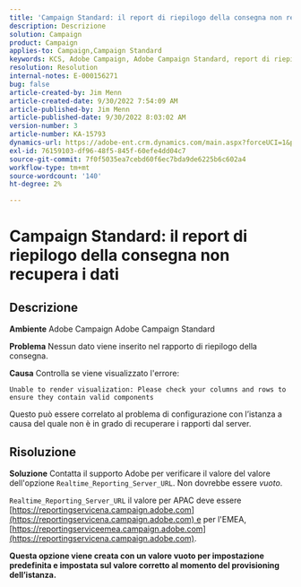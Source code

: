 ```yaml
---
title: 'Campaign Standard: il report di riepilogo della consegna non recupera i dati'
description: Descrizione
solution: Campaign
product: Campaign
applies-to: Campaign,Campaign Standard
keywords: KCS, Adobe Campaign, Adobe Campaign Standard, report di riepilogo della consegna, non recupera dati, risoluzione dei problemi, Realtime_Reporting_Server_URL
resolution: Resolution
internal-notes: E-000156271
bug: false
article-created-by: Jim Menn
article-created-date: 9/30/2022 7:54:09 AM
article-published-by: Jim Menn
article-published-date: 9/30/2022 8:03:02 AM
version-number: 3
article-number: KA-15793
dynamics-url: https://adobe-ent.crm.dynamics.com/main.aspx?forceUCI=1&pagetype=entityrecord&etn=knowledgearticle&id=1d32c70e-9540-ed11-9db1-0022480866ad
exl-id: 76159103-df96-48f5-845f-60efe4dd04c7
source-git-commit: 7f0f5035ea7cebd60f6ec7bda9de6225b6c602a4
workflow-type: tm+mt
source-wordcount: '140'
ht-degree: 2%

---
```


# Campaign Standard: il report di riepilogo della consegna non recupera i dati

## Descrizione


<b>Ambiente</b>
Adobe Campaign Adobe Campaign Standard

<b>Problema</b>
Nessun dato viene inserito nel rapporto di riepilogo della consegna.

<b>Causa</b>
Controlla se viene visualizzato l&#39;errore:


```
Unable to render visualization: Please check your columns and rows to ensure they contain valid components
```


Questo può essere correlato al problema di configurazione con l’istanza a causa del quale non è in grado di recuperare i rapporti dal server.


## Risoluzione


<b>Soluzione</b>
Contatta il supporto Adobe per verificare il valore del valore dell&#39;opzione `Realtime_Reporting_Server_URL`. Non dovrebbe essere *vuoto*.

`Realtime_Reporting_Server_URL` il valore per APAC deve essere [https://reportingservicena.campaign.adobe.com](https://reportingservicena.campaign.adobe.com) e per l&#39;EMEA, [https://reportingserviceemea.campaign.adobe.com](https://reportingservicena.campaign.adobe.com).

<b>Questa opzione viene creata con un valore vuoto per impostazione predefinita e impostata sul valore corretto al momento del provisioning dell’istanza.</b>
